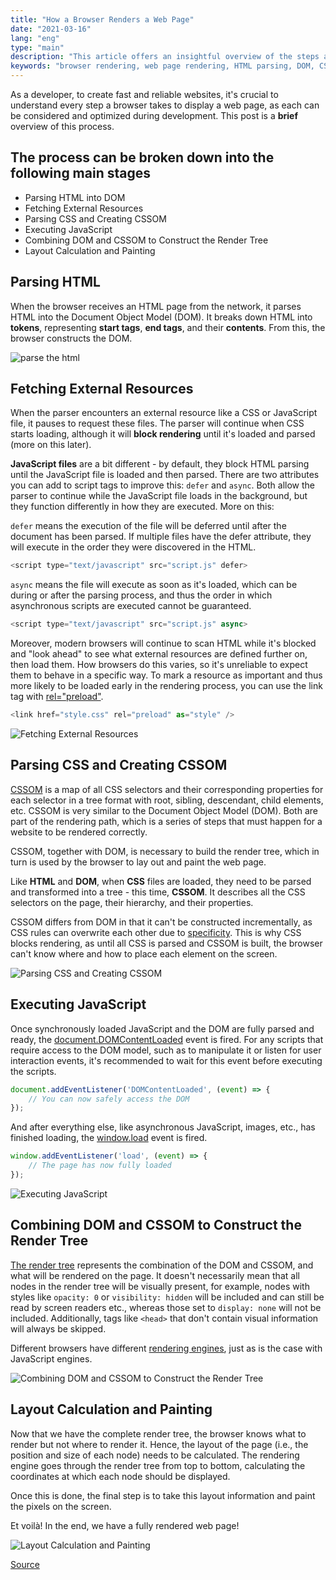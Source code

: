 ```yaml
---
title: "How a Browser Renders a Web Page"
date: "2021-03-16"
lang: "eng"
type: "main"
description: "This article offers an insightful overview of the steps a browser takes to render a web page, from parsing HTML into DOM to the final stage of layout calculation and painting. Understanding these processes is crucial for every developer aiming to create fast and reliable websites."
keywords: "browser rendering, web page rendering, HTML parsing, DOM, CSSOM, JavaScript execution, render tree construction, layout calculation, painting, web development, performance optimization, web design, resource fetching, CSS parsing, JavaScript loading, browser internals, rendering process, web technology"
---
```


As a developer, to create fast and reliable websites, it's crucial to understand every step a browser takes to display a web page, as each can be considered and optimized during development. This post is a **brief** overview of this process.

## The process can be broken down into the following main stages

- Parsing HTML into DOM
- Fetching External Resources
- Parsing CSS and Creating CSSOM
- Executing JavaScript
- Combining DOM and CSSOM to Construct the Render Tree
- Layout Calculation and Painting

## Parsing HTML

When the browser receives an HTML page from the network, it parses HTML into the Document Object Model (DOM).
It breaks down HTML into **tokens**, representing **start tags**, **end tags**, and their **contents**. From this, the browser constructs the DOM.

![parse the html](https://cloud.cdroma.ru/upload/2900d46cf4572086bb3a71a2004f4bc81603967819483.png)

## Fetching External Resources

When the parser encounters an external resource like a CSS or JavaScript file, it pauses to request these files. The parser will continue when CSS starts loading, although it will **block rendering** until it's loaded and parsed (more on this later).

**JavaScript files** are a bit different - by default, they block HTML parsing until the JavaScript file is loaded and then parsed. There are two attributes you can add to script tags to improve this: `defer` and `async`. Both allow the parser to continue while the JavaScript file loads in the background, but they function differently in how they are executed. More on this:

`defer` means the execution of the file will be deferred until after the document has been parsed. If multiple files have the defer attribute, they will execute in the order they were discovered in the HTML.

```javascript
<script type="text/javascript" src="script.js" defer>
```

`async` means the file will execute as soon as it's loaded, which can be during or after the parsing process, and thus the order in which asynchronous scripts are executed cannot be guaranteed.

```javascript
<script type="text/javascript" src="script.js" async>
```

Moreover, modern browsers will continue to scan HTML while it's blocked and "look ahead" to see what external resources are defined further on, then load them. How browsers do this varies, so it's unreliable to expect them to behave in a specific way. To mark a resource as important and thus more likely to be loaded early in the rendering process, you can use the link tag with [rel="preload"](https://developer.mozilla.org/ru/docs/Web/HTML/Preloading_content).

```javascript
<link href="style.css" rel="preload" as="style" />
```

![Fetching External Resources](https://cloud.cdroma.ru/upload/de89cbe7244a704261ec4bd7d8a5bd131603969108205.png)

## Parsing CSS and Creating CSSOM

[CSSOM](https://developer.mozilla.org/en-US/docs/Glossary/CSSOM) is a map of all CSS selectors and their corresponding properties for each selector in a tree format with root, sibling, descendant, child elements, etc. CSSOM is very similar to the Document Object Model (DOM). Both are part of the rendering path, which is a series of steps that must happen for a website to be rendered correctly.

CSSOM, together with DOM, is necessary to build the render tree, which in turn is used by the browser to lay out and paint the web page.

Like **HTML** and **DOM**, when **CSS** files are loaded, they need to be parsed and transformed into a tree - this time, **CSSOM**. It describes all the CSS selectors on the page, their hierarchy, and their properties.

CSSOM differs from DOM in that it can't be constructed incrementally, as CSS rules can overwrite each other due to [specificity](https://developer.mozilla.org/ru/docs/Web/CSS/Specificity). This is why CSS blocks rendering, as until all CSS is parsed and CSSOM is built, the browser can't know where and how to place each element on the screen.

![Parsing CSS and Creating CSSOM](https://cloud.cdroma.ru/upload/e40b18af0d79d7d86179c457aa28005a1603970058277.jpeg)

## Executing JavaScript

Once synchronously loaded JavaScript and the DOM are fully parsed and ready, the [document.DOMContentLoaded](https://developer.mozilla.org/ru/docs/Web/API/Document/DOMContentLoaded_event) event is fired. For any scripts that require access to the DOM model, such as to manipulate it or listen for user interaction events, it's recommended to wait for this event before executing the scripts.

```javascript
document.addEventListener('DOMContentLoaded', (event) => {
    // You can now safely access the DOM
});
```

And after everything else, like asynchronous JavaScript, images, etc., has finished loading, the [window.load](https://developer.mozilla.org/ru/docs/Web/Events/load) event is fired.

```javascript
window.addEventListener('load', (event) => {
    // The page has now fully loaded
});
```

![Executing JavaScript](https://cloud.cdroma.ru/upload/89913c1fdfbfb97c923543839a4ebe9c1603970486086.png)

## Combining DOM and CSSOM to Construct the Render Tree

[The render tree](https://developers.google.com/web/fundamentals/performance/critical-rendering-path/render-tree-construction) represents the combination of the DOM and CSSOM, and what will be rendered on the page. It doesn't necessarily mean that all nodes in the render tree will be visually present, for example, nodes with styles like `opacity: 0` or `visibility: hidden` will be included and can still be read by screen readers etc., whereas those set to `display: none` will not be included. Additionally, tags like `<head>` that don't contain visual information will always be skipped.

Different browsers have different [rendering engines](https://en.wikipedia.org/wiki/Comparison_of_browser_engines), just as is the case with JavaScript engines.

![Combining DOM and CSSOM to Construct the Render Tree](https://cloud.cdroma.ru/upload/1211290eccd89fc9d039a0787e5628bd1603970868819.png)

## Layout Calculation and Painting

Now that we have the complete render tree, the browser knows what to render but not where to render it. Hence, the layout of the page (i.e., the position and size of each node) needs to be calculated. The rendering engine goes through the render tree from top to bottom, calculating the coordinates at which each node should be displayed.

Once this is done, the final step is to take this layout information and paint the pixels on the screen.

Et voilà! In the end, we have a fully rendered web page!

![Layout Calculation and Painting](<https://cloud.cdroma.ru/upload/92b92971efe1e76b06f45518935c281f1603971427741.png>)

[Source](https://dev.to/jstarmx/how-the-browser-renders-a-web-page-1ahc?utm_source=digest_mailer&utm_medium=email&utm_campaign=digest_email)
